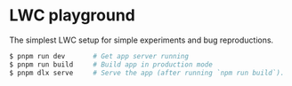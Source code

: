 # LWC playground

The simplest LWC setup for simple experiments and bug reproductions.

```sh
$ pnpm run dev       # Get app server running
$ pnpm run build     # Build app in production mode
$ pnpm dlx serve     # Serve the app (after running `npm run build`).
```
